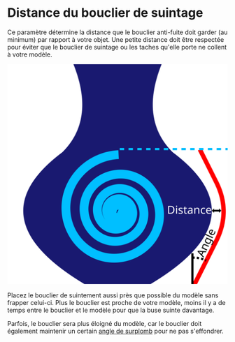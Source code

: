 Distance du bouclier de suintage
====
Ce paramètre détermine la distance que le bouclier anti-fuite doit garder (au minimum) par rapport à votre objet. Une petite distance doit être respectée pour éviter que le bouclier de suintage ou les taches qu'elle porte ne collent à votre modèle.

![Une distance horizontale est maintenue entre le bouclier et le modèle](../images/ooze_shield_fr.svg)

Placez le bouclier de suintement aussi près que possible du modèle sans frapper celui-ci. Plus le bouclier est proche de votre modèle, moins il y a de temps entre le bouclier et le modèle pour que la buse suinte davantage.

Parfois, le bouclier sera plus éloigné du modèle, car le bouclier doit également maintenir un certain [angle de surplomb](ooze_shield_angle.md) pour ne pas s'effondrer.
